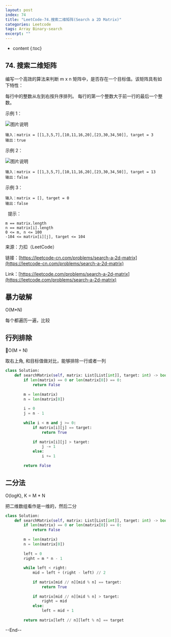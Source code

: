 ```yaml
---
layout: post
index: 74
title: "LeetCode-74.搜索二维矩阵(Search a 2D Matrix)"
categories: Leetcode
tags: Array Binary-search
excerpt: ""
---
```


* content
{:toc}

## 74. 搜索二维矩阵

编写一个高效的算法来判断 m x n 矩阵中，是否存在一个目标值。该矩阵具有如下特性：

每行中的整数从左到右按升序排列。
每行的第一个整数大于前一行的最后一个整数。
 

示例 1：

![图片说明](https://geemaple.github.io/images/leetcode-algorithm-74-1.jpg)

```
输入：matrix = [[1,3,5,7],[10,11,16,20],[23,30,34,50]], target = 3
输出：true
```

示例 2：

![图片说明](https://geemaple.github.io/images/leetcode-algorithm-74-2.jpg)

```
输入：matrix = [[1,3,5,7],[10,11,16,20],[23,30,34,50]], target = 13
输出：false
```

示例 3：

```
输入：matrix = [], target = 0
输出：false
```
 
提示：

```
m == matrix.length
n == matrix[i].length
0 <= m, n <= 100
-104 <= matrix[i][j], target <= 104
```

来源：力扣（LeetCode）

链接：[https://leetcode-cn.com/problems/search-a-2d-matrix](https://leetcode-cn.com/problems/search-a-2d-matrix)

Link：[https://leetcode.com/problems/search-a-2d-matrix](https://leetcode.com/problems/search-a-2d-matrix)


## 暴力破解

O(M*N)

每个都遍历一遍，比较

## 行列排除

O(M + N)

取右上角, 和目标值做对比，能够排除一行或者一列

```python
class Solution:
    def searchMatrix(self, matrix: List[List[int]], target: int) -> bool:
        if len(matrix) == 0 or len(matrix[0]) == 0:
            return False
            
        m = len(matrix)
        n = len(matrix[0])
            
        i = 0
        j = n - 1
        
        while i < m and j >= 0:
            if matrix[i][j] == target:
                return True
                
            if matrix[i][j] > target:
                j -= 1
            else:
                i += 1
                
        return False
```

## 二分法

O(logK), K = M * N

把二维数组看作是一维的，然后二分

```python
class Solution:
    def searchMatrix(self, matrix: List[List[int]], target: int) -> bool:
        if len(matrix) == 0 or len(matrix[0]) == 0:
            return False
           
        m = len(matrix)
        n = len(matrix[0])
           
        left = 0
        right = m * n - 1
        
        while left < right:
            mid = left + (right - left) // 2
            
            if matrix[mid // n][mid % n] == target:
                return True
            
            if matrix[mid // n][mid % n] > target:
                right = mid
            else:
                left = mid + 1
                
        return matrix[left // n][left % n] == target
```

--End--